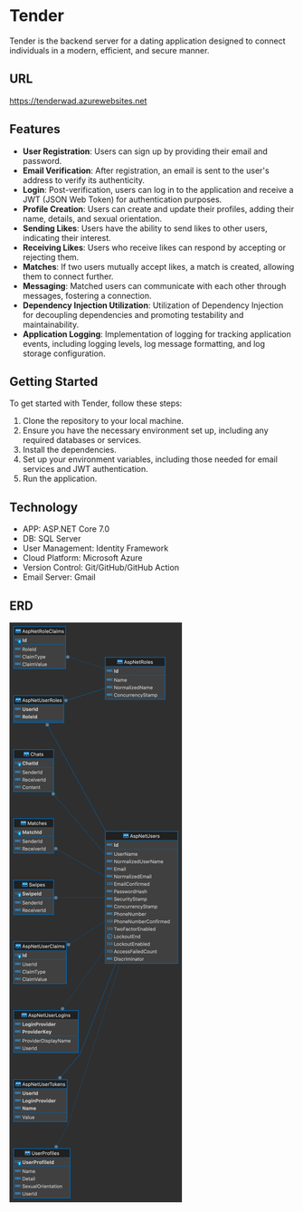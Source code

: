 # Tender

Tender is the backend server for a dating application designed to connect individuals in a modern, efficient, and secure manner.

## URL

https://tenderwad.azurewebsites.net

## Features

- **User Registration**: Users can sign up by providing their email and password.
- **Email Verification**: After registration, an email is sent to the user's address to verify its authenticity.
- **Login**: Post-verification, users can log in to the application and receive a JWT (JSON Web Token) for authentication purposes.
- **Profile Creation**: Users can create and update their profiles, adding their name, details, and sexual orientation.
- **Sending Likes**: Users have the ability to send likes to other users, indicating their interest.
- **Receiving Likes**: Users who receive likes can respond by accepting or rejecting them.
- **Matches**: If two users mutually accept likes, a match is created, allowing them to connect further.
- **Messaging**: Matched users can communicate with each other through messages, fostering a connection.
- **Dependency Injection Utilization**: Utilization of Dependency Injection for decoupling dependencies and promoting testability and maintainability.
- **Application Logging**: Implementation of logging for tracking application events, including logging levels, log message formatting, and log storage configuration.

## Getting Started

To get started with Tender, follow these steps:

1. Clone the repository to your local machine.
2. Ensure you have the necessary environment set up, including any required databases or services.
3. Install the dependencies.
4. Set up your environment variables, including those needed for email services and JWT authentication.
5. Run the application.

## Technology

- APP: ASP.NET Core 7.0
- DB: SQL Server
- User Management: Identity Framework
- Cloud Platform: Microsoft Azure
- Version Control: Git/GitHub/GitHub Action
- Email Server: Gmail

## ERD

![ERD](./Tender.png)
